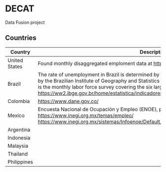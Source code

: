 # DECAT
Data Fusion project

## Countries
| Country       	| Description 	|
|---------------	|-------------	|
| United States 	| Found monthly disaggregated emploment data at https://www.bls.gov/lau/ |
| Brazil        	| The rate of unemployment in Brazil is determined by the Monthly Employment Survey, coordinated by the Brazilian Institute of Geography and Statistics [IBGE](https://www.ibge.gov.br). The Pesquisa Mensal de Emprego (PME) is the monthly labor force survey covering the six largest Brazilian cities. See https://ww2.ibge.gov.br/home/estatistica/indicadores/trabalhoerendimento/pme_nova/default.shtm |
| Colombia      	|https://www.dane.gov.co/    	|
| Mexico        	| Encuesta Nacional de Ocupación y Empleo (ENOE), población de 15 años y más de edad https://www.inegi.org.mx/temas/empleo/      https://www.inegi.org.mx/sistemas/Infoenoe/Default_15mas.aspx|
| Argentina     	|             	|
| Indonesia     	|             	|
| Malaysia      	|             	|
| Thailand      	|             	|
| Philippines    	|             	|
